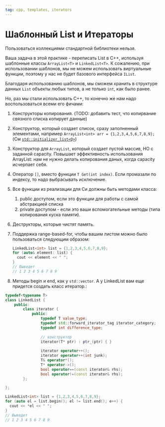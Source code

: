 ```yaml
---
tag: cpp, templates, iterators
---
```


# Шаблонный List и Итераторы

Пользоваться коллекциями стандартной библиотеки нельзя.

Ваша задача в этой практике - переписать List в С++, используя шаблонные классы `ArrayList<T>` и `LinkedList<T>`. К сожалению, при использовании шаблонов, мы не можем использовать виртуальные функции, поэтому у нас не будет базового интерфейса `IList`.

Благодаря использованию шаблонов, мы сможем хранить в структуре данных `List` объекты любых типов, а не только `int`, как было ранее.

Но, раз мы стали использовать C++, то конечно же нам надо воспользоваться всеми его фичами:

1. Конструкторы копирования. (TODO: добавить тест, что копирвание связного списка копирует данные)
2. Конструктор, который создает список, сразу заполненный элементами, например `ArrayList<int> arr = {1,2,3,4,5,6,7,8,9};` (См [`std::initializer_list<Q>`](https://en.cppreference.com/w/cpp/utility/initializer_list))
3. Конструктор для `ArrayList`, который создает пустой массив, НО с заданной capacity. Повышает эффективность использования ArrayList: нам не нужно делать копирования даных, когда capacity исчерпает себя.
4. Оператор `[]`, вместо функции `T Get(int index)`. Если промазали по индексу, то надо выбрасывать исключение.
5. Все функции из реализации для Си должны быть методами класса: 
    1. public доступом, если это функции для работы с самой абстракцией списка
    2. private доступом - если это ваши вспомогательные методы (типа копирования куска памяти).
6. Деструкторы, которые чистят память.
7. Поддержка range-based-for, чтобы вашим листом можно было пользоваться следующим образом:
  
    ```cpp
    LinkedList<int> list = {1,2,3,4,5,6,7,8,9}; 
    for (auto& element: list) {
      cout << element << " ";
    }
    // Выведет
    // 1 2 3 4 5 6 7 8 9 
    ```

8. Методы begin и end, как у `std::vector`. А у LinkedList вам еще придется создать класс итератор.:

```cpp
typedef<typename T>
class LinkedList {
    public:
        class iterator {
            public:
                typedef T value_type;
                typedef std::forward_iterator_tag iterator_category;
                typedef int difference_type;
                
                // конструктор
                iterator(T* ptr) : ptr_(ptr) { }
                
                iterator operator++();
                iterator operator++(int junk);
                T& operator*();
                T* operator->();
                bool operator==(const iterator& rhs);
                bool operator!=(const iterator& rhs);
        };

};
```

```cpp
LinkedList<int> list = {1,2,3,4,5,6,7,8,9}; 
for (auto el = list.begin(); el != list.end(); e++) {
  cout << *el << " ";
}
// Выведет
// 1 2 3 4 5 6 7 8 9 
```
